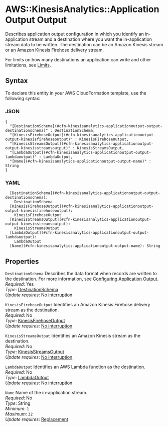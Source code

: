 # AWS::KinesisAnalytics::ApplicationOutput Output<a name="aws-properties-kinesisanalytics-applicationoutput-output"></a>

Describes application output configuration in which you identify an in\-application stream and a destination where you want the in\-application stream data to be written\. The destination can be an Amazon Kinesis stream or an Amazon Kinesis Firehose delivery stream\.

For limits on how many destinations an application can write and other limitations, see [Limits](https://docs.aws.amazon.com/kinesisanalytics/latest/dev/limits.html)\.

## Syntax<a name="aws-properties-kinesisanalytics-applicationoutput-output-syntax"></a>

To declare this entity in your AWS CloudFormation template, use the following syntax:

### JSON<a name="aws-properties-kinesisanalytics-applicationoutput-output-syntax.json"></a>

```
{
  "[DestinationSchema](#cfn-kinesisanalytics-applicationoutput-output-destinationschema)" : DestinationSchema,
  "[KinesisFirehoseOutput](#cfn-kinesisanalytics-applicationoutput-output-kinesisfirehoseoutput)" : KinesisFirehoseOutput,
  "[KinesisStreamsOutput](#cfn-kinesisanalytics-applicationoutput-output-kinesisstreamsoutput)" : KinesisStreamsOutput,
  "[LambdaOutput](#cfn-kinesisanalytics-applicationoutput-output-lambdaoutput)" : LambdaOutput,
  "[Name](#cfn-kinesisanalytics-applicationoutput-output-name)" : String
}
```

### YAML<a name="aws-properties-kinesisanalytics-applicationoutput-output-syntax.yaml"></a>

```
  [DestinationSchema](#cfn-kinesisanalytics-applicationoutput-output-destinationschema):
    DestinationSchema
  [KinesisFirehoseOutput](#cfn-kinesisanalytics-applicationoutput-output-kinesisfirehoseoutput):
    KinesisFirehoseOutput
  [KinesisStreamsOutput](#cfn-kinesisanalytics-applicationoutput-output-kinesisstreamsoutput):
    KinesisStreamsOutput
  [LambdaOutput](#cfn-kinesisanalytics-applicationoutput-output-lambdaoutput):
    LambdaOutput
  [Name](#cfn-kinesisanalytics-applicationoutput-output-name): String
```

## Properties<a name="aws-properties-kinesisanalytics-applicationoutput-output-properties"></a>

`DestinationSchema` <a name="cfn-kinesisanalytics-applicationoutput-output-destinationschema"></a>
Describes the data format when records are written to the destination\. For more information, see [Configuring Application Output](https://docs.aws.amazon.com/kinesisanalytics/latest/dev/how-it-works-output.html)\.  
_Required_: Yes  
_Type_: [DestinationSchema](aws-properties-kinesisanalytics-applicationoutput-destinationschema.md)  
_Update requires_: [No interruption](https://docs.aws.amazon.com/AWSCloudFormation/latest/UserGuide/using-cfn-updating-stacks-update-behaviors.html#update-no-interrupt)

`KinesisFirehoseOutput` <a name="cfn-kinesisanalytics-applicationoutput-output-kinesisfirehoseoutput"></a>
Identifies an Amazon Kinesis Firehose delivery stream as the destination\.  
_Required_: No  
_Type_: [KinesisFirehoseOutput](aws-properties-kinesisanalytics-applicationoutput-kinesisfirehoseoutput.md)  
_Update requires_: [No interruption](https://docs.aws.amazon.com/AWSCloudFormation/latest/UserGuide/using-cfn-updating-stacks-update-behaviors.html#update-no-interrupt)

`KinesisStreamsOutput` <a name="cfn-kinesisanalytics-applicationoutput-output-kinesisstreamsoutput"></a>
Identifies an Amazon Kinesis stream as the destination\.  
_Required_: No  
_Type_: [KinesisStreamsOutput](aws-properties-kinesisanalytics-applicationoutput-kinesisstreamsoutput.md)  
_Update requires_: [No interruption](https://docs.aws.amazon.com/AWSCloudFormation/latest/UserGuide/using-cfn-updating-stacks-update-behaviors.html#update-no-interrupt)

`LambdaOutput` <a name="cfn-kinesisanalytics-applicationoutput-output-lambdaoutput"></a>
Identifies an AWS Lambda function as the destination\.  
_Required_: No  
_Type_: [LambdaOutput](aws-properties-kinesisanalytics-applicationoutput-lambdaoutput.md)  
_Update requires_: [No interruption](https://docs.aws.amazon.com/AWSCloudFormation/latest/UserGuide/using-cfn-updating-stacks-update-behaviors.html#update-no-interrupt)

`Name` <a name="cfn-kinesisanalytics-applicationoutput-output-name"></a>
Name of the in\-application stream\.  
_Required_: No  
_Type_: String  
_Minimum_: `1`  
_Maximum_: `32`  
_Update requires_: [Replacement](https://docs.aws.amazon.com/AWSCloudFormation/latest/UserGuide/using-cfn-updating-stacks-update-behaviors.html#update-replacement)
